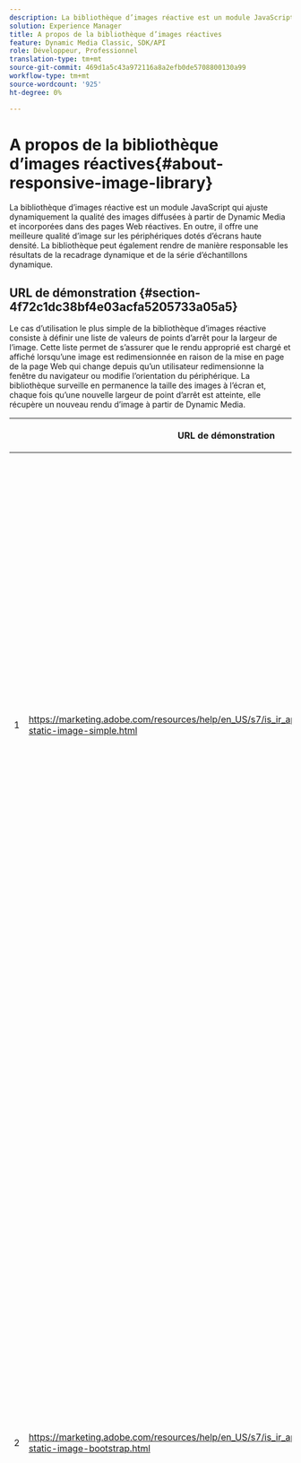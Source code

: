 ```yaml
---
description: La bibliothèque d’images réactive est un module JavaScript qui ajuste dynamiquement la qualité des images diffusées à partir de Dynamic Media et incorporées dans des pages Web réactives. En outre, il offre une meilleure qualité d’image sur les périphériques dotés d’écrans haute densité. La bibliothèque peut également rendre de manière responsable les résultats de la recadrage dynamique et de la série d’échantillons dynamique.
solution: Experience Manager
title: A propos de la bibliothèque d’images réactives
feature: Dynamic Media Classic, SDK/API
role: Développeur, Professionnel
translation-type: tm+mt
source-git-commit: 469d1a5c43a972116a8a2efb0de5708800130a99
workflow-type: tm+mt
source-wordcount: '925'
ht-degree: 0%

---
```



# A propos de la bibliothèque d’images réactives{#about-responsive-image-library}

La bibliothèque d’images réactive est un module JavaScript qui ajuste dynamiquement la qualité des images diffusées à partir de Dynamic Media et incorporées dans des pages Web réactives. En outre, il offre une meilleure qualité d’image sur les périphériques dotés d’écrans haute densité. La bibliothèque peut également rendre de manière responsable les résultats de la recadrage dynamique et de la série d’échantillons dynamique.

## URL de démonstration {#section-4f72c1dc38bf4e03acfa5205733a05a5}

Le cas d’utilisation le plus simple de la bibliothèque d’images réactive consiste à définir une liste de valeurs de points d’arrêt pour la largeur de l’image. Cette liste permet de s’assurer que le rendu approprié est chargé et affiché lorsqu’une image est redimensionnée en raison de la mise en page de la page Web qui change depuis qu’un utilisateur redimensionne la fenêtre du navigateur ou modifie l’orientation du périphérique. La bibliothèque surveille en permanence la taille des images à l’écran et, chaque fois qu’une nouvelle largeur de point d’arrêt est atteinte, elle récupère un nouveau rendu d’image à partir de Dynamic Media.

<table id="table_3D3D3991B802461A888E1093C1217D26"> 
 <thead> 
  <tr> 
   <th colname="col01" class="entry"> </th> 
   <th colname="col1" class="entry"> <p>URL de démonstration </p> </th> 
   <th colname="col2" class="entry"> <p>Description </p> </th> 
  </tr> 
 </thead>
 <tbody> 
  <tr> 
   <td colname="col01"> <p>1 </p> </td> 
   <td colname="col1"> <p> <a href="https://marketing.adobe.com/resources/help/en_US/s7/is_ir_api/is_api/samples/responsive-static-image-simple.html" scope="external" format="https"> https://marketing.adobe.com/resources/help/en_US/s7/is_ir_api/is_api/samples/responsive-static-image-simple.html  </a> </p> <p> 
     <!-- http://sasha.s7qa.com/jira-bugs/S7-7729/responsive-static-image-simple.htm--> </p> </td> 
   <td colname="col2"> <p>Voici un exemple simple où l’image adaptée se trouve dans un conteneur qui prend 50 % de la largeur de la page Web. Chaque fois que la fenêtre du navigateur est redimensionnée, la largeur du conteneur change. Lorsque la largeur de l’image atteint l’un des points d’arrêt configurés (définis à 200, 400, 600 et 800 pixels à des fins d’illustration), un nouveau rendu est téléchargé et affiché. L’objectif est d’éviter de charger des images volumineuses inutiles et d’économiser la bande passante du réseau. </p> <p>Cliquez sur l’URL pour ouvrir la page Web, redimensionner la fenêtre du navigateur et surveiller le trafic réseau. </p> </td> 
  </tr> 
  <tr> 
   <td colname="col01"> <p>2 </p> </td> 
   <td colname="col1"> <p> <a href="https://marketing.adobe.com/resources/help/en_US/s7/is_ir_api/is_api/samples/responsive-static-image-bootstrap.html" format="https" scope="external"> https://marketing.adobe.com/resources/help/en_US/s7/is_ir_api/is_api/samples/responsive-static-image-bootstrap.html  </a> </p> <p> 
     <!-- http://sasha.s7qa.com/jira-bugs/S7-7729/responsive-static-image-bootstrap.htm--> </p> </td> 
   <td colname="col2"> <p>L’exemple de Bootstrap suivant illustre le même cas d’utilisation dans une page Web. Selon le CSS Bootstrap, la cellule de disposition à laquelle l’image adaptée est ajoutée peut avoir l’une des largeurs suivantes : 360, 720 et 940 pixels. Il s’agit des valeurs exactes transmises en tant que points d’arrêt à la bibliothèque d’images réactive. Ainsi, Dynamic Media s'assure que la bande passante réseau du client est utilisée efficacement. De plus, il garantit également que l’image est affichée à la taille exacte requise, compte tenu de la mise en page Web actuelle, sans artefacts visuels lors de la mise à l’échelle du navigateur côté client. </p> <p>Cliquez sur l’URL pour ouvrir la page Web, redimensionnez la fenêtre du navigateur pour accéder à différents points d’arrêt de la mise en page et surveillez le trafic réseau. </p> <p>Les cas d’utilisation plus avancés incluent l’association de différents paramètres d’image prédéfinis, ou de commandes de diffusion d’images, ou les deux, à des valeurs de points d’arrêt différentes. </p> </td> 
  </tr> 
  <tr> 
   <td colname="col01"> <p>3 </p> </td> 
   <td colname="col1"> <p> <a href="https://marketing.adobe.com/resources/help/en_US/s7/is_ir_api/is_api/samples/image-presets.html" format="https" scope="external"> https://marketing.adobe.com/resources/help/en_US/s7/is_ir_api/is_api/samples/image-presets.html  </a> </p> <p> 
     <!--http://sasha.s7qa.com/jira-bugs/S7-7729/image-presets.html--> </p> </td> 
   <td colname="col2"> <p>Dans l’exemple suivant, des paramètres d’image prédéfinis de qualité et de format différents pour différentes tailles de points d’arrêt sont utilisés. Pour un petit point d’arrêt, un paramètre prédéfini de faible qualité est appliqué, ce qui force Image Serving à renvoyer l’image GIF compressée à six couleurs uniquement. Un point d’arrêt moyen utilise un paramètre d’image prédéfini configuré pour le format JPEG avec une compression élevée. Le point d’arrêt le plus important est associé à un paramètre d’image prédéfini de haute qualité à l’aide d’un fichier PNG sans perte. Cette méthode garantit la diffusion d’images de haute qualité sur ces périphériques, en partant du principe que les périphériques dotés d’écrans plus grands disposent d’une bande passante et d’une puissance de traitement plus importantes. </p> <p>Cliquez sur l’URL pour ouvrir la page Web, redimensionnez la fenêtre du navigateur Web de plus en plus grande et notez la dégradation de la qualité de l’image. </p> </td> 
  </tr> 
  <tr> 
   <td colname="col01"> <p>4 </p> </td> 
   <td colname="col1"> <p> <a href="https://marketing.adobe.com/resources/help/en_US/s7/is_ir_api/is_api/samples/crops.html" format="https" scope="external"> https://marketing.adobe.com/resources/help/en_US/s7/is_ir_api/is_api/samples/crops.html  </a> </p> <p> 
     <!--http://sasha.s7qa.com/jira-bugs/S7-7729/crops.html--> </p> </td> 
   <td colname="col2"> <p>Outre les paramètres d’image prédéfinis, il est possible d’associer des commandes de diffusion d’images spécifiques à des points d’arrêt. L’exemple suivant montre comment il est possible de recadrer progressivement l’image de la bannière dans la zone d’intérêt à mesure que la taille de l’image à l’écran devient plus petite. Ici, le point d’arrêt le plus grand ne comporte aucune commande de diffusion d’images, de sorte que l’image de la bannière est entièrement visible. A un point d’arrêt moyen applique un recadrage modéré, ce qui rend visible uniquement le coureur dont le texte est "En cours". À un petit point d’arrêt, davantage de recadrage est appliqué afin que seul le produit s’affiche. </p> <p>Cliquez sur l’URL pour ouvrir la page Web et redimensionner la fenêtre de votre navigateur. Remarquez comment l'image se recadre progressivement lorsque vous passez d'une taille plus grande à une taille plus petite. </p> </td> 
  </tr> 
  <tr> 
   <td colname="col01"> <p>5 </p> </td> 
   <td colname="col1"> <p> <a href="https://marketing.adobe.com/resources/help/en_US/s7/is_ir_api/is_api/samples/template.html" format="https" scope="external"> https://marketing.adobe.com/resources/help/en_US/s7/is_ir_api/is_api/samples/template.html  </a> </p> <p> 
     <!--http://sasha.s7qa.com/jira-bugs/S7-7729/template.html--> </p> </td> 
   <td colname="col2"> <p>Vous pouvez également utiliser des commandes de diffusion d’images avec des modèles de diffusion d’images pour contrôler certains paramètres de modèle en fonction de la taille de l’image. Dans l’exemple suivant, un modèle de diffusion d’images est utilisé lorsque la taille de police de l’incrustation de texte est paramétrée à l’aide du paramètre <span class="codeph"> $fontsize </span>. L’image réactive est configurée de manière à utiliser une taille de police plus grande pour les images de taille plus petite afin de s’assurer que le texte reste toujours lisible : </p> </td> 
  </tr> 
 </tbody> 
</table>

## Configuration système requise {#section-35ea9e9c79cc43d7bcefdc240340fba4}

**Matériel et logiciels du serveur**

* Dynamic Media Image Serving 6.0.1 ou version ultérieure.

**Configuration minimale requise pour le navigateur client**

* Microsoft® Windows® 7 ou version ultérieure ; Mac OS X 10.8 ou version ultérieure.
* Firefox 23, Safari 6, Chrome 29, IE 9 ou version ultérieure.
* iOS 6 ou version ultérieure.
* Certifié sur iPhone3GS ou une version ultérieure et iPad2 ou une version ultérieure (navigateurs natifs uniquement).
* Android OS 2.3 ou version ultérieure.
* Pour le moment, Internet Explorer sur les périphériques mobiles n’est pas pris en charge.

